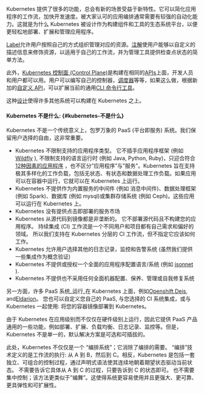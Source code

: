 Kubernetes 提供了很多的功能，总会有新的场景受益于新特性。它可以简化应用程序的工作流，加快开发速度。被大家认可的应用编排通常需要有较强的自动化能力。这就是为什么 Kubernetes 被设计作为构建组件和工具的生态系统平台，以便更轻松地部署、扩展和管理应用程序。

[Label](https://kubernetes.io/docs/user-guide/labels/)允许用户按照自己的方式组织管理对应的资源。[注解](https://kubernetes.io/docs/user-guide/annotations/)使用户能够以自定义的描述信息来修饰资源，以适用于自己的工作流，并为管理工具提供检查点状态的简单方法。

此外，[Kubernetes 控制面 \(Control Plane\)](https://kubernetes.io/docs/admin/cluster-components)是构建在相同的[APIs](https://kubernetes.io/docs/api/)上面，开发人员和用户都可以用。用户可以编写自己的控制器，[调度器](https://github.com/kubernetes/kubernetes/tree/master/docs/devel/scheduler.md)等等，如果这么做，根据新加的[自定义 API](https://github.com/kubernetes/kubernetes/blob/master/docs/design/extending-api.md)，可以扩展当前的通用[CLI 命令行工具](https://kubernetes.io/docs/user-guide/kubectl-overview/)。

这种[设计](https://git.k8s.io/community/contributors/design-proposals/architecture/principles.md)使得许多其他系统可以构建在 Kubernetes 之上。

#### Kubernetes 不是什么: {#kubernetes-不是什么}

Kubernetes 不是一个传统意义上，包罗万象的 PaaS \(平台即服务\) 系统。我们保留用户选择的自由，这非常重要。

* Kubernetes 不限制支持的应用程序类型。 它不插手应用程序框架 \(例如
  [Wildfly](http://wildfly.org/)
  \), 不限制支持的语言运行时 \(例如 Java, Python, Ruby\)，只迎合符合
  [12种因素的应用程序](http://12factor.net/)
  ，也不区分”应用程序”与”服务”。Kubernetes 旨在支持极其多样化的工作负载，包括无状态、有状态和数据处理工作负载。如果应用可以在容器中运行，它就可以在 Kubernetes 上运行。
* Kubernetes 不提供作为内置服务的中间件 \(例如 消息中间件\)、数据处理框架 \(例如 Spark\)、数据库 \(例如 mysql\)或集群存储系统 \(例如 Ceph\)。这些应用可以运行在 Kubernetes 上。
* Kubernetes 没有提供点击即部署的服务市场
* Kubernetes 从源代码到镜像都是非垄断的。 它不部署源代码且不构建您的应用程序。 持续集成 \(CI\) 工作流是一个不同用户和项目都有自己需求和偏好的领域。 所以我们支持在 Kubernetes 分层的 CI 工作流，但不指定它应该如何工作。
* Kubernetes 允许用户选择其他的日志记录，监控和告警系统 \(虽然我们提供一些集成作为概念验证\)
* Kubernetes 不提供或授权一个全面的应用程序配置语言/系统 \(例如
  [jsonnet](https://github.com/google/jsonnet)
  \).
* Kubernetes 不提供也不采用任何全面机器配置、保养、管理或自我修复系统

另一方面，许多 PaaS 系统_运行_在 Kubernetes 上面，例如[Openshift](https://github.com/openshift/origin),[Deis](http://deis.io/), and[Eldarion](http://eldarion.cloud/)。 您也可以自定义您自己的 PaaS, 与您选择的 CI 系统集成，或与 Kubernetes 一起使用: 将您的容器镜像部署到 Kubernetes。

由于 Kubernetes 在应用级别而不仅仅在硬件级别上运行，因此它提供 PaaS 产品通用的一些功能，例如部署、扩展、负载均衡、日志记录、监控等。但是，Kubernetes 不是单一的，默认解决方案是可选和可插拔的。

此处，Kubernetes 不仅仅是一个 “编排系统”；它消除了编排的需要。 “编排”技术定义的是工作流的执行: 从 A 到 B，然后到 C。相反，Kubernetes 是包括一套独立、可组合的控制过程，通过声明式语法使其连续地朝着期望状态驱动当前状态。 不需要告诉它具体从 A 到 C 的过程，只要告诉到 C 的状态即可。 也不需要集中控制；该方法更类似于”编舞”。这使得系统更容易使用并且更强大、更可靠、更具弹性和可扩展性。


